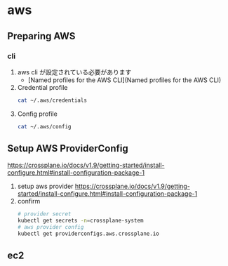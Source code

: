 # aws

## Preparing AWS

### cli

1. aws cli が設定されている必要があります
   - [Named profiles for the AWS CLI](Named profiles for the AWS CLI)
1. Credential profile
   ```bash
   cat ~/.aws/credentials
   ```
1. Config profile
   ```bash
   cat ~/.aws/config
   ```

## Setup AWS ProviderConfig

https://crossplane.io/docs/v1.9/getting-started/install-configure.html#install-configuration-package-1

1. setup aws provider
   https://crossplane.io/docs/v1.9/getting-started/install-configure.html#install-configuration-package-1
1. confirm
   ```bash
   # provider secret
   kubectl get secrets -n=crossplane-system
   # aws provider config
   kubectl get providerconfigs.aws.crossplane.io
   ```

## ec2
